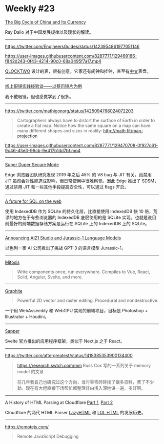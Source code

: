 # Weekly #23

[The Big Cycle of China and Its Currency](https://www.linkedin.com/pulse/chapter-6-big-cycle-china-its-currency-ray-dalio/)

Ray Dalio 对于中国发展规律以及现状的解读。

---

https://twitter.com/EngineersGuides/status/1423954861977051146

https://user-images.githubusercontent.com/8287771/129469186-f842d243-0f43-4214-90c0-68a0495f7a17.mp4

[QLOCKTWO](https://qlocktwo.com/) 设计的表，很有创意。它家还有闹钟和挂钟，甚至有[中文](https://qlocktwo.com/files/Q2/touch.html?language=CS)表盘。

---

[线上配镜实践经验谈——以蔡司镜片为例](https://sspai.com/post/68035)

我不戴眼镜，但也感觉学到了很多。

---

https://twitter.com/mathigonorg/status/1425094768024072203

> Cartographers always have to distort the surface of Earth in order to create a flat map. Notice how the same square on a map can have many different shapes and sizes in reality: http://math.fit/map-projection

https://user-images.githubusercontent.com/8287771/129470708-0f927c61-9c46-45e3-99cb-9e417b1dd7bf.mp4

---

[Super Duper Secure Mode](https://microsoftedge.github.io/edgevr/posts/Super-Duper-Secure-Mode/)

Edge 浏览器团队研究发现 2019 年之后 45% 的 V8 bug 与 JIT 有关，而禁用 JIT 虽然会对性能造成影响，但日常使用中很难察觉。因此 Edge 推出了 SDSM，通过禁用 JIT 和一些其他手段提高安全性，可以通过 flags 开启。

---

[A future for SQL on the web](https://jlongster.com/future-sql-web)

使用 IndexedDB 作为 SQLite 的持久化层，比直接使用 IndexedDB 快 10 倍，荒谬的地方在于有些浏览器的 IndexedDB 底层使用的是 SQLite 实现。也就是说目前最好的前端数据存储方案是运行在 SQLite 上的 IndexedDB 上的 SQLite。

---

[Announcing AI21 Studio and Jurassic-1 Language Models](https://www.ai21.com/blog/announcing-ai21-studio-and-jurassic-1)

以色列一家 AI 公司推出了挑战 GPT-3 的语言模型 Jurassic-1。

---

[Mitosis](https://github.com/BuilderIO/mitosis)

> Write components once, run everywhere. Compiles to Vue, React, Solid, Angular, Svelte, and more.

---

[Graphite](https://github.com/GraphiteEditor/Graphite)

> Powerful 2D vector and raster editing. Procedural and nondestructive.

一个用 WebAssembly 和 WebGPU 实现的前端项目，目标是 Photoshop + Illustrator + Houdini。

---

[Sapper](https://sapper.svelte.dev/)

Svelte 官方推出的应用程序框架，类似于 Next.js 之于 React。

---

https://twitter.com/aftergreatest/status/1418385353900134400

> https://research.swtch.com/mm Russ Cox 写的一系列关于 memory model 的文章
>
> 前几年我自己也研究过这个方向，当时零零碎碎找了很多资料，费了不少劲。现在有大佬直接下场帮忙都整理好由浅入深地讲一遍，多好啊。

---

A History of HTML Parsing at Cloudflare [Part 1](https://blog.cloudflare.com/html-parsing-1/), [Part 2](https://blog.cloudflare.com/html-parsing-2/)

Cloudflare 的两代 HTML Parser [LazyHTML](https://github.com/cloudflare/lazyhtml) 和 [LOL HTML](https://github.com/cloudflare/lol-html) 的发展历史。

---

https://remotejs.com/

> Remote JavaScript Debugging
